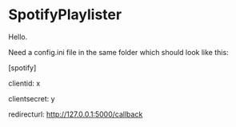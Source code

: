 # SpotifyPlaylister

Hello.

Need a config.ini file in the same folder which should look like this:


[spotify]

clientid: x

clientsecret: y

redirecturl: http://127.0.0.1:5000/callback

